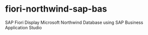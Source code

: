 # fiori-northwind-sap-bas
SAP Fiori Display Microsoft Northwind Database using SAP Business Application Studio
